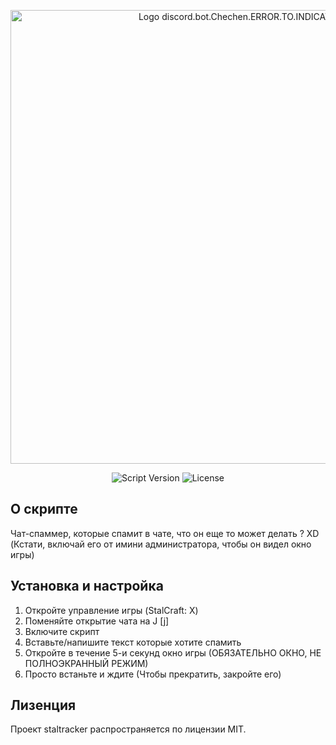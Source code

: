 <p align="center">
      <img src="https://i.ibb.co/48HSDPT/rounded-in-photoretrica-1.png" alt="Logo discord.bot.Chechen.ERROR.TO.INDICATION" width="726">
</p>

<p align="center">
   <img src="https://img.shields.io/badge/https%3A%2F%2Fimg.shields.io%2Fbadge%2Fany_text-%D0%92%D0%B5%D1%80%D1%81%D0%B8%D1%8F%20%D0%B1%D0%BE%D1%82%D0%B0-blue?logo=pinboard&logoColor=%235865F2&label=v0.0.2" alt="Script Version">
   <img src="https://img.shields.io/badge/https%3A%2F%2Fimg.shields.io%2Fbadge%2Fany_text-MIT-blue?label=License&labelColor=107%2C%20255%2C%20112&color=107%2C%20255%2C%20112" alt="License">
</p>

## О скрипте

Чат-спаммер, которые спамит в чате, что он еще то может делать ? XD (Кстати, включай его от имини администратора, чтобы он видел окно игры)

## Установка и настройка

1. Откройте управление игры (StalCraft: X)
2. Поменяйте открытие чата на J [j]
3. Включите скрипт
4. Вставьте/напишите текст которые хотите спамить
5. Откройте в течение 5-и секунд окно игры (ОБЯЗАТЕЛЬНО ОКНО, НЕ ПОЛНОЭКРАННЫЙ РЕЖИМ)
6. Просто встаньте и ждите (Чтобы прекратить, закройте его)


## Лизенция

Проект staltracker распространяется по лицензии MIT.
